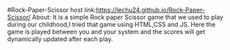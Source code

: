 #Rock-Paper-Scissor 
host link:https://lechu24.github.io/Rock-Paper-Scissor/
About:
It is a simple Rock paper Scissor game that we used to play during our childhood,I tried that game using HTML,CSS and JS.
Here the game is played between you and your system and the scores will get dynamically updated after each play.
